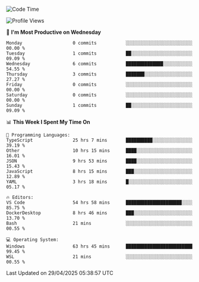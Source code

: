 <!--START_SECTION:waka-->
![Code Time](http://img.shields.io/badge/Code%20Time-4%2C783%20hrs-blue)

![Profile Views](http://img.shields.io/badge/Profile%20Views-0-blue)

📅 **I'm Most Productive on Wednesday** 

```text
Monday                   0 commits           ░░░░░░░░░░░░░░░░░░░░░░░░░   00.00 % 
Tuesday                  1 commits           ██░░░░░░░░░░░░░░░░░░░░░░░   09.09 % 
Wednesday                6 commits           ██████████████░░░░░░░░░░░   54.55 % 
Thursday                 3 commits           ███████░░░░░░░░░░░░░░░░░░   27.27 % 
Friday                   0 commits           ░░░░░░░░░░░░░░░░░░░░░░░░░   00.00 % 
Saturday                 0 commits           ░░░░░░░░░░░░░░░░░░░░░░░░░   00.00 % 
Sunday                   1 commits           ██░░░░░░░░░░░░░░░░░░░░░░░   09.09 % 
```


📊 **This Week I Spent My Time On** 

```text
💬 Programming Languages: 
TypeScript               25 hrs 7 mins       ██████████░░░░░░░░░░░░░░░   39.19 % 
Other                    10 hrs 15 mins      ████░░░░░░░░░░░░░░░░░░░░░   16.01 % 
JSON                     9 hrs 53 mins       ████░░░░░░░░░░░░░░░░░░░░░   15.43 % 
JavaScript               8 hrs 15 mins       ███░░░░░░░░░░░░░░░░░░░░░░   12.89 % 
YAML                     3 hrs 18 mins       █░░░░░░░░░░░░░░░░░░░░░░░░   05.17 % 

🔥 Editors: 
VS Code                  54 hrs 58 mins      █████████████████████░░░░   85.75 % 
DockerDesktop            8 hrs 46 mins       ███░░░░░░░░░░░░░░░░░░░░░░   13.70 % 
Bash                     21 mins             ░░░░░░░░░░░░░░░░░░░░░░░░░   00.55 % 

💻 Operating System: 
Windows                  63 hrs 45 mins      █████████████████████████   99.45 % 
WSL                      21 mins             ░░░░░░░░░░░░░░░░░░░░░░░░░   00.55 % 
```


 Last Updated on 29/04/2025 05:38:57 UTC
<!--END_SECTION:waka-->

